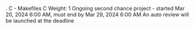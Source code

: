 . C - Makefiles
C
 Weight: 1
 Ongoing second chance project - started Mar 20, 2024 6:00 AM, must end by Mar 29, 2024 6:00 AM
 An auto review will be launched at the deadline
